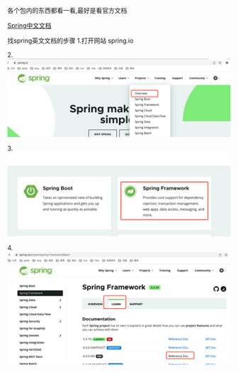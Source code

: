 各个包内的东西都看一看,最好是看官方文档

[Spring中文文档](https://github.com/DocsHome/spring-docs/blob/master/SUMMARY.md)

找spring英文文档的步骤
1.打开网站 spring.io

2.![Alt](source/img/561652175615_.pic.jpg)

3.![Alt](source/img/571652175688_.pic.jpg)

4.![Alt](source/img/581652175730_.pic.jpg)